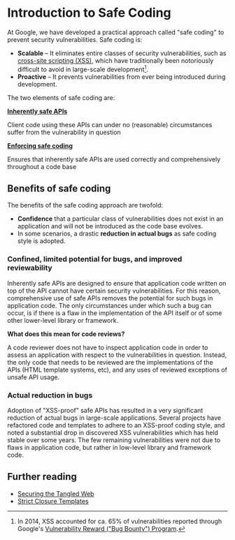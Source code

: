 # Introduction to Safe Coding

At Google, we have developed a practical approach called "safe coding" to
prevent security vulnerabilities. Safe coding is:

*   **Scalable** – It eliminates entire classes of security vulnerabilities,
    such as [cross-site scripting (XSS)](https://www.google.com/about/appsecurity/learning/xss/), which have
    traditionally been notoriously difficult to avoid in large-scale
    development[^1].
*   **Proactive** – It prevents vulnerabilities from ever being introduced
    during development.

The two elements of safe coding are:


[^1]:
    In 2014, XSS accounted for ca. 65% of vulnerabilities reported through
    Google's [Vulnerability Reward ("Bug Bounty") Program][bug stats].




<a href="safe-apis.md">

**Inherently safe APIs**</a>

Client code using these APIs can under no (reasonable) circumstances suffer from
the vulnerability in question




<a href="safe-coding.md">

**Enforcing safe coding**</a>

Ensures that inherently safe APIs are used correctly and comprehensively
throughout a code base

## Benefits of safe coding

The benefits of the safe coding approach are twofold:

*   **Confidence** that a particular class of vulnerabilities does not exist in
    an application and will not be introduced as the code base evolves.
*   In some scenarios, a drastic **reduction in actual bugs** as safe coding
    style is adopted.

### Confined, limited potential for bugs, and improved reviewability

Inherently safe APIs are designed to ensure that application code written on top
of the API cannot have certain security vulnerabilities. For this reason,
comprehensive use of safe APIs removes the potential for such bugs in
application code. The only circumstances under which such a bug can occur, is if
there is a flaw in the implementation of the API itself or of some other
lower-level library or framework.

**What does this mean for code reviews?**

A code reviewer does not have to inspect application code in order to assess an
application with respect to the vulnerabilities in question. Instead, the only
code that needs to be reviewed are the implementations of the APIs (HTML
template systems, etc), and any uses of reviewed exceptions of unsafe API usage.

### Actual reduction in bugs

Adoption of "XSS-proof" safe APIs has resulted in a very significant reduction
of actual bugs in large-scale applications. Several projects have refactored code and templates to adhere to an XSS-proof
coding style, and noted a substantial drop in discovered XSS vulnerabilities
which has held stable over some years. The few remaining vulnerabilities were
not due to flaws in application code, but rather in low-level library and
framework code.

## Further reading

* [Securing the Tangled Web](http://research.google.com/pubs/archive/42934.pdf)
* [Strict Closure Templates](https://developers.google.com/closure/templates/docs/security#strict)


[bug stats]: https://software-security.sans.org/downloads/appsec-2011-files/vrp-presentation.pdf
